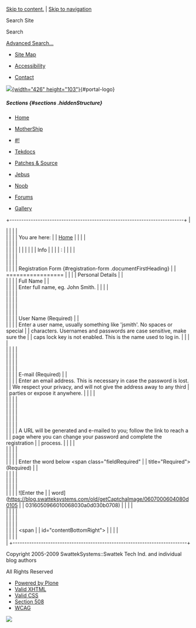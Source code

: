 <div id="visual-portal-wrapper">

<div id="portal-top">

<div id="portal-header">

[Skip to
content.](https://blog.swatteksystems.com/old/join_form#documentContent) |
[Skip to
navigation](https://blog.swatteksystems.com/old/join_form#portlet-navigation-tree)

<div id="portal-searchbox">

Search Site
<div class="LSBox">

<span>Search</span>
<div id="LSResult" class="LSResult" style="">

<div id="LSShadow" class="LSShadow">

</div>

</div>

</div>

<div id="portal-advanced-search" class="hiddenStructure">

[Advanced Search…](https://blog.swatteksystems.com/old/search_form)

</div>

</div>

-   <div id="siteaction-sitemap">

    </div>

    [Site Map](https://blog.swatteksystems.com/old/sitemap "Site Map")
-   <div id="siteaction-accessibility">

    </div>

    [Accessibility](https://blog.swatteksystems.com/old/accessibility-info "Accessibility")
-   <div id="siteaction-contact">

    </div>

    [Contact](https://blog.swatteksystems.com/old/contact-info "Contact")

[![](https://blog.swatteksystems.com/old/logo.png){width="426"
height="103"}](https://blog.swatteksystems.com){#portal-logo}

</div>

##### Sections {#sections .hiddenStructure}

<div id="globalnav-wrapper">

-   <div id="portaltab-index_html">

    </div>

    [Home](https://blog.swatteksystems.com)
-   <div id="portaltab-MotherShip">

    </div>

    [MotherShip](https://blog.swatteksystems.com)
-   <div id="portaltab--1">

    </div>

    [\#!](https://blog.swatteksystems.com/old/-1 "UNIX & Linux guides, howto and tips.")
-   <div id="portaltab-tekdocs">

    </div>

    [Tekdocs](https://blog.swatteksystems.com/old/tekdocs "Various technical documents including Sun xVM VirtualBox.")
-   <div id="portaltab-patches-source">

    </div>

    [Patches &
    Source](https://blog.swatteksystems.com/old/patches-source "patches and source (tarballs, etc.)")
-   <div id="portaltab-jebus">

    </div>

    [Jebus](https://blog.swatteksystems.com/old/jebus "An animated flash avatar generated via The Simpsons .")
-   <div id="portaltab-noob">

    </div>

    [Noob](https://blog.swatteksystems.com/old/noob "A newbie's view of linux fresh from windoze world")
-   <div id="portaltab-forums">

    </div>

    [Forums](https://blog.swatteksystems.com/old/forums "Community help forums.")
-   <div id="portaltab-gallery">

    </div>

    [Gallery](https://blog.swatteksystems.com/old/gallery "Photos")

<div id="globalnav-bottom" class="visualClear">

<span></span>

</div>

</div>

</div>

<div id="clear-space-before-wrapper-table" class="visualClear">

</div>

+--------------------------------------------------------------------------+
| <div>                                                                    |
|                                                                          |
| <div id="portal-breadcrumbs">                                            |
|                                                                          |
| <span id="breadcrumbs-you-are-here">You are here:</span>                 |
| [Home](https://blog.swatteksystems.com)                                  |
|                                                                          |
| </div>                                                                   |
|                                                                          |
| <div id="region-content" class="documentContent">                        |
|                                                                          |
| <span id="contentTopLeft"></span> <span id="contentTopRight"></span>     |
| [](https://blog.swatteksystems.com/old/)                                     |
|                                                                          |
| Info                                                                     |
|                                                                          |
| :                                                                        |
|                                                                          |
| <div id="viewlet-above-content">                                         |
|                                                                          |
| </div>                                                                   |
|                                                                          |
| <div>                                                                    |
|                                                                          |
| Registration Form {#registration-form .documentFirstHeading}             |
| =================                                                        |
|                                                                          |
| Personal Details                                                         |
| <div class="field">                                                      |
|                                                                          |
| Full Name                                                                |
| <div class="formHelp">                                                   |
|                                                                          |
| Enter full name, eg. John Smith.                                         |
|                                                                          |
| </div>                                                                   |
|                                                                          |
| <div>                                                                    |
|                                                                          |
| </div>                                                                   |
|                                                                          |
| </div>                                                                   |
|                                                                          |
| <div class="field">                                                      |
|                                                                          |
| User Name <span class="fieldRequired" title="Required">(Required)</span> |
| <div class="formHelp">                                                   |
|                                                                          |
| Enter a user name, usually something like 'jsmith'. No spaces or special |
| characters. Usernames and passwords are case sensitive, make sure the    |
| caps lock key is not enabled. This is the name used to log in.           |
|                                                                          |
| </div>                                                                   |
|                                                                          |
| <div>                                                                    |
|                                                                          |
| </div>                                                                   |
|                                                                          |
| </div>                                                                   |
|                                                                          |
| <div class="field">                                                      |
|                                                                          |
| E-mail <span class="fieldRequired" title="Required">(Required)</span>    |
| <div class="formHelp">                                                   |
|                                                                          |
| Enter an email address. This is necessary in case the password is lost.  |
| We respect your privacy, and will not give the address away to any third |
| parties or expose it anywhere.                                           |
|                                                                          |
| </div>                                                                   |
|                                                                          |
| <div>                                                                    |
|                                                                          |
| </div>                                                                   |
|                                                                          |
| </div>                                                                   |
|                                                                          |
| <div class="field">                                                      |
|                                                                          |
| <div class="formHelp">                                                   |
|                                                                          |
| A URL will be generated and e-mailed to you; follow the link to reach a  |
| page where you can change your password and complete the registration    |
| process.                                                                 |
|                                                                          |
| </div>                                                                   |
|                                                                          |
| </div>                                                                   |
|                                                                          |
| <div class="field">                                                      |
|                                                                          |
| Enter the word below <span class="fieldRequired"                         |
| title="Required">(Required)</span>                                       |
| <div class="formHelp">                                                   |
|                                                                          |
| </div>                                                                   |
|                                                                          |
| <div>                                                                    |
|                                                                          |
| </div>                                                                   |
|                                                                          |
| ![Enter the                                                              |
| word](https://blog.swatteksystems.com/old/getCaptchaImage/0607000604080d0105 |
| 0316050966010068030a0d030b0708)                                          |
|                                                                          |
| </div>                                                                   |
|                                                                          |
| <div class="formControls">                                               |
|                                                                          |
| </div>                                                                   |
|                                                                          |
| </div>                                                                   |
|                                                                          |
| <span id="contentBottomLeft"></span> <span                               |
| id="contentBottomRight"></span>                                          |
|                                                                          |
| </div>                                                                   |
|                                                                          |
| </div>                                                                   |
+--------------------------------------------------------------------------+

<div id="clear-space-before-footer" class="visualClear">

</div>

<div id="portal-footer">

Copyright 2005-2009 SwattekSystems::Swattek Tech Ind. and individual
blog authors

All Rights Reserved

</div>

<div id="portal-colophon">

<div class="colophonWrapper">

-   [Powered by
    Plone](https://plone.org "This site was built using Plone CMS, the Open Source Content Management System. Click for more information.")
-   [Valid
    XHTML](https://validator.w3.org/check/referer "This site is valid XHTML.")
-   [Valid
    CSS](https://jigsaw.w3.org/css-validator/check/referer&warning=no&profile=css3&usermedium=all "This site was built with valid CSS.")
-   [Section
    508](https://www.section508.gov "This site conforms to the US Government Section 508 Accessibility Guidelines.")
-   [WCAG](https://www.w3.org/WAI/WCAG1AA-Conformance "This site conforms to the W3C-WAI Web Content Accessibility Guidelines.")

</div>

</div>

<div class="visualClear">

</div>

</div>

<div id="kss-spinner">

![](https://blog.swatteksystems.com/old/spinner.gif)

</div>
